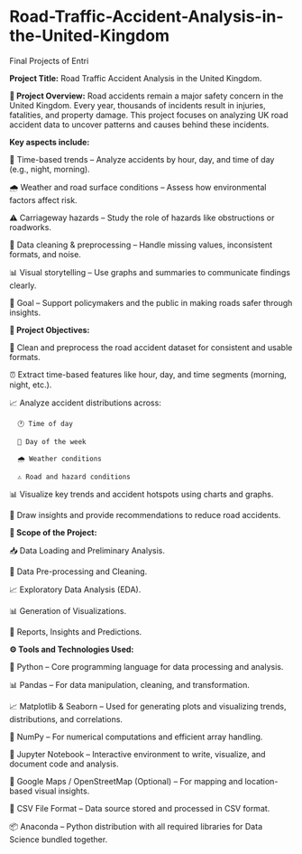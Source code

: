 # Road-Traffic-Accident-Analysis-in-the-United-Kingdom
Final Projects of Entri

**Project Title:**
Road Traffic Accident Analysis in the United Kingdom.

**📝 Project Overview:**
        Road accidents remain a major safety concern in the United Kingdom. Every year, thousands of incidents result in injuries, fatalities, and property damage. This project focuses on analyzing UK road accident data to uncover patterns and causes behind these incidents.


**Key aspects include:**
  
  📅 Time-based trends – Analyze accidents by hour, day, and time of day (e.g., night, morning).

  🌧️ Weather and road surface conditions – Assess how environmental factors affect risk.
  
  ⚠️ Carriageway hazards – Study the role of hazards like obstructions or roadworks.
  
  🧹 Data cleaning & preprocessing – Handle missing values, inconsistent formats, and noise.
  
  📊 Visual storytelling – Use graphs and summaries to communicate findings clearly.
  
  🎯 Goal – Support policymakers and the public in making roads safer through insights.


**🧩 Project Objectives:**

  🧹 Clean and preprocess the road accident dataset for consistent and usable formats.

  ⏰ Extract time-based features like hour, day, and time segments (morning, night, etc.).
  
  📈 Analyze accident distributions across:
  
      🕐 Time of day
      
      📅 Day of the week
      
      🌧️ Weather conditions
      
      ⚠️ Road and hazard conditions
  
  📊 Visualize key trends and accident hotspots using charts and graphs.
  
  🎯 Draw insights and provide recommendations to reduce road accidents.

**📅 Scope of the Project:**

  📥 Data Loading and Preliminary Analysis.
  
  🧬 Data Pre-processing and Cleaning.
  
  📈 Exploratory Data Analysis (EDA).
  
  📊 Generation of Visualizations.
  
  📝 Reports, Insights and Predictions.

**⚙️ Tools and Technologies Used:**
  
  📌 Python – Core programming language for data processing and analysis.
  
  📊 Pandas – For data manipulation, cleaning, and transformation.
  
  📈 Matplotlib & Seaborn – Used for generating plots and visualizing trends, distributions, and correlations.
  
  🧮 NumPy – For numerical computations and efficient array handling.
  
  🧹 Jupyter Notebook – Interactive environment to write, visualize, and document code and analysis.
  
  📍 Google Maps / OpenStreetMap (Optional) – For mapping and location-based visual insights.
  
  📁 CSV File Format – Data source stored and processed in CSV format.
  
  📦 Anaconda – Python distribution with all required libraries for Data Science bundled together.
